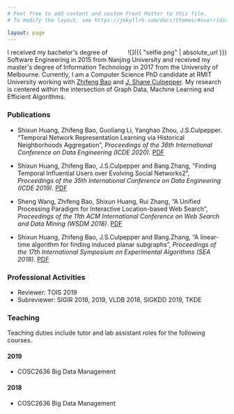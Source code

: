 ```yaml
---
# Feel free to add content and custom Front Matter to this file.
# To modify the layout, see https://jekyllrb.com/docs/themes/#overriding-theme-defaults

layout: page
---
```

<div style="float: right;" class='pull-right intro-img' markdown="1">
![]({{ "selfie.png" | absolute_url }})
</div>



I received my bachelor's degree of Software Engineering in 2015 from Nanjing University and received my master's degree of Information Technology in 2017 from the University of Melbourne. Currently, I am a Computer Science PhD candidate at RMIT University working with [Zhifeng Bao][zhifeng] and
[J. Shane Culpepper][pepper]. My research is
centered within the intersection of Graph Data, Machine Learning and
Efficient Algorithms.

[zhifeng]: https://baozhifeng.net/
[pepper]: https://culpepper.io


### Publications
* Shixun Huang, Zhifeng Bao, Guoliang Li, Yanghao Zhou, J.S.Culpepper. “Temporal Network Representation Learning via Historical Neighborhoods Aggregation”, *Proceedings of the 36th International Conference on Data Engineering (ICDE 2020)*. [PDF](./papers/icde2020.pdf)

* Shixun Huang, Zhifeng Bao, J.S.Culpepper and Bang.Zhang, “Finding Temporal Influential Users over Evolving Social    Networks2”, *Proceedings of the 35th International Conference on Data Engineering (ICDE 2019)*. [PDF](./papers/icde2019.pdf)

* Sheng Wang, Zhifeng Bao, Shixun Huang, Rui Zhang, “A Unified Processing Paradigm for Interactive Location-based Web Search”, *Proceedings of the 11th ACM International Conference on Web Search and Data Mining (WSDM 2018)*. [PDF](./papers/wsdm18.pdf)

* Shixun Huang, Zhifeng Bao, J.S.Culpepper and Bang.Zhang, “A linear-time algorithm for finding induced planar subgraphs”, *Proceedings of the 17th International Symposium on Experimental Algorithms (SEA 2018)*. [PDF](./papers/SEA2018.pdf)

### Professional Activities

* Reviewer: TOIS 2019
* Subreviewer: SIGIR 2018, 2019, VLDB 2018, SIGKDD 2019, TKDE

### Teaching

Teaching duties include tutor and lab assistant roles for the following
courses.

#### 2019

* COSC2636 Big Data Management

#### 2018

* COSC2636 Big Data Management

